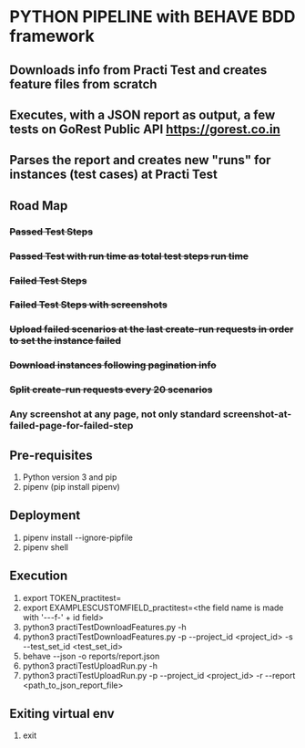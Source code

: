 # PYTHON PIPELINE with BEHAVE BDD framework
## Downloads info from Practi Test and creates feature files from scratch
## Executes, with a JSON report as output, a few tests on GoRest Public API https://gorest.co.in
## Parses the report and creates new "runs" for instances (test cases) at Practi Test
## Road Map
### <del>Passed Test Steps</del>
### <del>Passed Test with run time as total test steps run time</del>
### <del>Failed Test Steps</del>
### <del>Failed Test Steps with screenshots</del>
### <del>Upload failed scenarios at the last create-run requests in order to set the instance failed</del>
### <del>Download instances following pagination info</del>
### <del>Split create-run requests every 20 scenarios</del>
### Any screenshot at any page, not only standard screenshot-at-failed-page-for-failed-step

## Pre-requisites

1. Python version 3 and pip
2. pipenv (pip install pipenv)

## Deployment

1. pipenv install --ignore-pipfile
2. pipenv shell

## Execution

1. export TOKEN_practitest=<your token>
2. export EXAMPLESCUSTOMFIELD_practitest=<the field name is made with '---f-' + id field>
3. python3 practiTestDownloadFeatures.py -h
4. python3 practiTestDownloadFeatures.py -p --project_id <project_id> -s --test_set_id <test_set_id>
5. behave --json -o reports/report.json
6. python3 practiTestUploadRun.py -h
7. python3 practiTestUploadRun.py -p --project_id <project_id> -r --report <path_to_json_report_file>

## Exiting virtual env

1. exit
